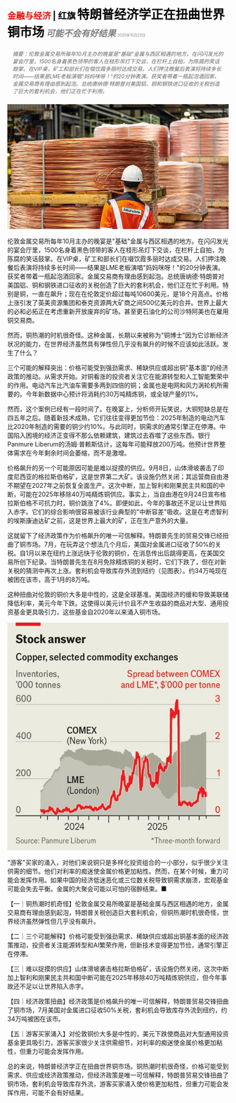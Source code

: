 <span style="color:#E3120B; font-size:14.9pt; font-weight:bold;">金融与经济</span> <span style="color:#000000; font-size:14.9pt; font-weight:bold;">| 红旗</span>
<span style="color:#000000; font-size:21.0pt; font-weight:bold;">特朗普经济学正在扭曲世界铜市场</span>
<span style="color:#808080; font-size:14.9pt; font-weight:bold; font-style:italic;">可能不会有好结果</span>
<span style="color:#808080; font-size:6.2pt;">2025年10月23日</span>

<div style="padding:8px 12px; color:#666; font-size:9.0pt; font-style:italic; margin:12px 0;">摘要：伦敦金属交易所每年10月主办的晚宴是"基础"金属与西区相遇的地方。在闪闪发光的宴会厅里，1500名身着黑色领带的客人在枝形吊灯下交谈，在栏杆上自拍，为陈腐的笑话鼓掌。在VIP桌，矿工和部长们在啜饮霞多丽时达成交易。人们押注晚餐后表演将持续多长时间——结果是LME老板演唱"妈妈咪呀！"的20分钟表演。获奖者带着一瓶起泡酒回家。金属交易商有理由感到起泡。总统唐纳德·特朗普对美国铝、铜和钢铁进口征收的关税创造了巨大的套利机会，他们正在忙于利用。</div>

![](../images/057_Trumponomics_is_warping_the_worlds_copper_markets/p0244_img01.jpeg)

伦敦金属交易所每年10月主办的晚宴是"基础"金属与西区相遇的地方。在闪闪发光的宴会厅里，1500名身着黑色领带的客人在枝形吊灯下交谈，在栏杆上自拍，为陈腐的笑话鼓掌。在VIP桌，矿工和部长们在啜饮霞多丽时达成交易。人们押注晚餐后表演将持续多长时间——结果是LME老板演唱"妈妈咪呀！"的20分钟表演。获奖者带着一瓶起泡酒回家。金属交易商有理由感到起泡。总统唐纳德·特朗普对美国铝、铜和钢铁进口征收的关税创造了巨大的套利机会，他们正在忙于利用。特别是铜，一直在飙升；现在在伦敦定价超过每吨10600美元，是18个月高点。价格上涨引发了英美资源集团和泰克资源两大矿商之间500亿美元的合并。世界上最大的必和必拓正在考虑重新开放废弃的矿场。甚至更石油化的公司沙特阿美也在雇用铜交易商。

然而，铜热潮的时机很奇怪。这种金属，长期以来被称为"铜博士"因为它诊断经济状况的能力，在世界经济虽然具有弹性但几乎没有飙升的时候不应该如此活跃。发生了什么？

三个可能的解释突出：价格可能受到强劲需求、稀缺供应或超出铜"基本面"的经济政策的推动。从需求开始。对铜看涨的投资者关注它在能源转型和人工智能繁荣中的作用。电动汽车比汽油车需要多两到四倍的铜；金属也是电网和风力涡轮机所需要的。今年新数据中心预计将消耗约30万吨精炼铜，或全球产量的1%。

然而，这个案例已经有一段时间了。在晚宴上，分析师开玩笑说，大铜短缺总是在四五年之后。随着新技术成熟，它们往往变得更加节俭：2025年制造的电动汽车比2020年制造的需要的铜少约10%。与此同时，铜需求的通常引擎正在停滞。中国陷入困境的经济正变得不那么依赖建筑，建筑过去吞噬了这些东西。银行Panmure Liberum的汤姆·普赖斯估计，这每年可能释放200万吨。他预计世界整体需求在今年剩余时间会萎缩，而不是激增。

价格飙升的另一个可能原因可能是难以捉摸的供应。9月8日，山体滑坡袭击了印度尼西亚的格拉斯伯格矿，这是世界第二大矿。该设施仍然关闭；其运营商自由港不期望在2027年之前恢复全面生产。这次中断，加上智利和刚果民主共和国的中断，可能在2025年移除40万吨精炼铜供应。事实上，当自由港在9月24日宣布格拉斯伯格不可抗力时，铜价跳涨了4%。即便如此，今年的事故还不足以让世界陷入赤字。它们的综合影响很容易被该行业典型的"中断容差"吸收。这是在考虑智利的埃斯康迪达矿之前，这是世界上最大的矿，正在生产意外的大量。

这就留下了经济政策作为价格飙升的唯一可信解释。特朗普先生的贸易交锋已经扭曲了铜市场。7月，在玩弄这个想法几个月后，美国对金属进口征收了50%的关税。自1月以来在纽约上涨远快于伦敦的铜价，在消息传出后跳得更高，在美国交易所创下纪录。当特朗普先生在8月免除精炼铜的关税时，它们下跌了，但在对新关税的猜测中再次上涨。套利机会导致库存外流到纽约（见图表）。约34万吨现在被困在该市，高于1月的8万吨。

这种扭曲对伦敦的铜价大多是中性的，这是全球基准。美国经济的缓和导致美联储降低利率，美元今年下跌。这使得以美元计价且不产生收益的商品对大型、通用投资基金更具吸引力，这些基金自2020年以来涌入铜市场。

![](../images/057_Trumponomics_is_warping_the_worlds_copper_markets/p0246_img01.jpeg)

"游客"买家的涌入，对他们来说铜只是多样化投资组合的一小部分，似乎很少关注供需的细节。他们对利率的痴迷使金属价格更加粘性。然而，在某个时候，重力可能会发挥作用。如果中国的经济低迷恶化或三位数关税导致铜需求崩溃，宏观基金可能会失去平衡。金属的大聚会可能以可怕的宿醉结束。■

【一｜铜热潮时机奇怪】伦敦金属交易所晚宴是基础金属与西区相遇的地方，金属交易商有理由感到起泡，特朗普关税创造巨大套利机会，但铜热潮时机很奇怪，世界经济虽然弹性但几乎没有飙升。

【二｜三个可能解释】价格可能受到强劲需求、稀缺供应或超出铜基本面的经济政策推动，投资者关注能源转型和AI繁荣作用，但新技术变得更加节俭，通常引擎正在停滞。

【三｜难以捉摸的供应】山体滑坡袭击格拉斯伯格矿，该设施仍然关闭，这次中断加上智利和刚果民主共和国中断可能在2025年移除40万吨精炼铜供应，但今年事故还不足以让世界陷入赤字。

【四｜经济政策扭曲】经济政策是价格飙升的唯一可信解释，特朗普贸易交锋扭曲了铜市场，7月美国对金属进口征收50%关税，套利机会导致库存外流到纽约，约34万吨被困在该市。

【五｜游客买家涌入】对伦敦铜价大多是中性的，美元下跌使商品对大型通用投资基金更具吸引力，游客买家很少关注供需细节，对利率的痴迷使金属价格更加粘性，但重力可能会发挥作用。

总的来说，特朗普经济学正在扭曲世界铜市场。铜热潮时机很奇怪，价格可能受到需求、供应或经济政策推动，但经济政策是唯一可信解释，特朗普贸易交锋扭曲了铜市场，套利机会导致库存外流，游客买家涌入使价格更加粘性，但重力可能会发挥作用，可能不会有好结果。

